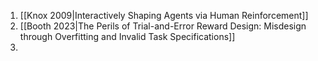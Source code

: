 1. [[Knox 2009|Interactively Shaping Agents via Human Reinforcement]]
2. [[Booth 2023|The Perils of Trial-and-Error Reward Design: Misdesign through Overfitting and Invalid Task Specifications]]
3. 